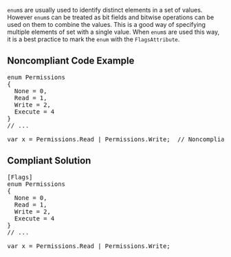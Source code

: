 `enum`s are usually used to identify distinct elements in a set of values. However `enum`s can be treated as bit fields and
bitwise operations can be used on them to combine the values. This is a good way of specifying multiple elements of set with a single value. When
`enum`s are used this way, it is a best practice to mark the `enum` with the `FlagsAttribute`.

## Noncompliant Code Example

<pre>
enum Permissions
{
  None = 0,
  Read = 1,
  Write = 2,
  Execute = 4
}
// ...

var x = Permissions.Read | Permissions.Write;  // Noncompliant; enum is not marked with [Flags]
</pre>

## Compliant Solution

<pre>
[Flags]
enum Permissions
{
  None = 0,
  Read = 1,
  Write = 2,
  Execute = 4
}
// ...

var x = Permissions.Read | Permissions.Write;
</pre>